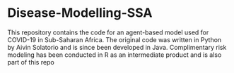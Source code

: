 # Disease-Modelling-SSA
This repository contains the code for an agent-based model used for COVID-19 in Sub-Saharan Africa. The original code was written in Python by Aivin Solatorio and is since been developed in Java. Complimentary risk modeling has been conducted in R as an intermediate product and is also part of this repo
